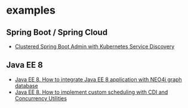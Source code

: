 # examples
## Spring Boot / Spring Cloud
* [Clustered Spring Boot Admin with Kubernetes Service Discovery](https://github.com/afrunt/examples/tree/master/spring-boot/spring-boot-admin-k8s)
## Java EE 8 
* [Java EE 8. How to integrate Java EE 8 application with NEO4j graph database](https://github.com/afrunt/examples/tree/master/java-ee-8-examples/neo4j-integration)
* [Java EE 8. How to implement custom scheduling with CDI and Concurrency Utilities](https://github.com/afrunt/examples/tree/master/java-ee-8-examples/cdi-managed-scheduling)
